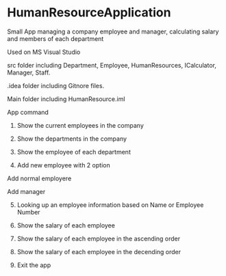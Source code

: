 # HumanResourceApplication
Small App managing a company employee and manager, calculating salary and  members of each department

Used on MS Visual Studio

src folder including Department, Employee, HumanResources, ICalculator, Manager, Staff.

.idea folder including Gitnore files.

Main folder including HumanResource.iml

App command
1. Show the current employees in the company

2. Show the departments in the company

3. Show the employee of each department

4. Add new employee with 2 option

  Add normal employere 

  Add manager

5. Looking up an employee information based on Name or Employee Number

6. Show the salary of each employee

7. Show the salary of each employee in the ascending order

8. Show the salary of each employee in the decending order

0. Exit the app
